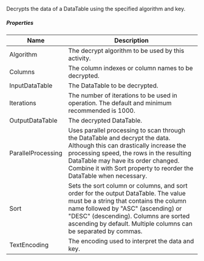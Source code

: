 Decrypts the data of a DataTable using the specified algorithm and key.

<div class="security-sprite decrypt-data-table"></div>

##### Properties

|Name              |Description                                                                                                                                                                                                                                                                     |
|------------------|--------------------------------------------------------------------------------------------------------------------------------------------------------------------------------------------------------------------------------------------------------------------------------|
|Algorithm         |The decrypt algorithm to be used by this activity.                                                                                                                                                                                                                              |
|Columns           |The column indexes or column names to be decrypted.                                                                                                                                                                                                                             |
|InputDataTable    |The DataTable to be decrypted.                                                                                                                                                                                                                                                  |
|Iterations        |The number of iterations to be used in operation. The default and minimum recommended is 1000.                                                                                                                                                                                  |
|OutputDataTable   |The decrypted DataTable.                                                                                                                                                                                                                                                        |
|ParallelProcessing|Uses parallel processing to scan through the DataTable and decrypt the data. Although this can drastically increase the processing speed, the rows in the resulting DataTable may have its order changed. Combine it with Sort property to reorder the DataTable when necessary.|
|Sort              |Sets the sort column or columns, and sort order for the output DataTable. The value must be a string that contains the column name followed by "ASC" (ascending) or "DESC" (descending). Columns are sorted ascending by default. Multiple columns can be separated by commas.  |
|TextEncoding      |The encoding used to interpret the data and key.                                                                                                                                                                                                                                |
